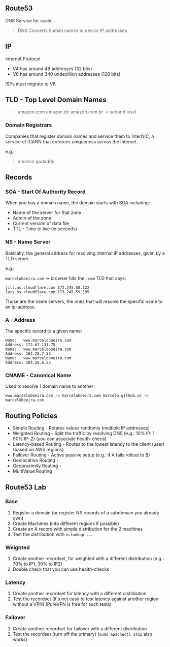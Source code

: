 ## Route53

DNS Service for scale.

> DNS Converts human names to device IP addresses


## IP

Internet Protocol

* V4 has around 4B addresses (32 bits)
* V6 has around 340 undecillion addresses (128 bits)

ISPs must migrate to V6.

## TLD - Top Level Domain Names

> amazon.com
> amazon.de
> amazon.com.br -> second level

### Domain Registrars

Companies that register domain names and service them to InterNIC, a service of ICANN that enforces uniqueness across the internet.

e.g.:
> amazon
> godaddy

## Records

### SOA - Start Of Authority Record

When you buy a domain name, the domain starts with SOA including:

* Name of the server for that zone
* Admin of the zone
* Current version of data file
* TTL - Time to live (in seconds)

### NS - Name Server

Basically, the general address for resolving internal IP addresses, given by a TLD server.

e.g.:

`marceloboeira.com` -> browser hits the `.com` TLD that says:

```
jill.ns.cloudflare.com 173.245.58.122
lars.ns.cloudflare.com 173.245.59.195
```

Those are the name servers, the ones that will resolve the specific name to an ip-address.

### A - Address

The specific record to a given name:

```
Name:   www.marceloboeira.com
Address: 172.67.131.75
Name:   www.marceloboeira.com
Address: 104.28.7.53
Name:   www.marceloboeira.com
Address: 104.28.6.53
```

### CNAME - Canonical Name

Used to resolve 1 domain name to another:

`
www.marceloboeira.com -> marceloboeira.com
marcelo.github.io -> marceloboeira.com
`

## Routing Policies

* Simple Routing - Rotates values randomly (multiple IP addresses)
* Weighted Routing - Split the traffic by resolving DNS (e.g.: 10% IP: 1, 90% IP: 2) (you can associate health-checa)
* Latency-based Routing - Routes to the lowest latency to the client (user) (based on AWS regions)
* Failover Routing - Active passive setup (e.g.: if A fails rollout to B)
* Geolocation Routing -
* Geoproximity Routing -
* MultiValue Routing

## Route53 Lab

### Base

1. Register a domain (or register NS records of a subdomain you already own)
1. Create Machines (into different regions if possible)
1. Create an A record with simple distribution for the 2 machines
1. Test the distribution with `nslookup ...`


### Weighted

1. Create another recordset, for weighted with a different distribution (e.g.: 70% to IP1, 30% to IP2)
1. Double check that you can use health-checks

### Latency

1. Create another recordset for latency with a different distribution
1. Test the recordset (it's not easy to test latency against another region without a VPN) (PureVPN is free for such tests)

### Failover

1. Create another recordset for failover with a different distribution
1. Test the recordset (turn off the primary) (`sudo apachectl stop` also works)
